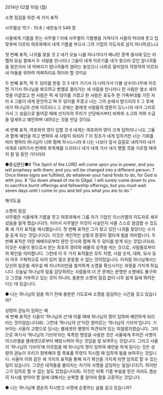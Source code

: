 2014년 02월 10일 (월)

소명 점검을 위한 세 가지 표적



사무엘상 10:1 - 10:8 / 새찬송가 549 장


사울에게 기름을 붓는 사무엘
1 이에 사무엘이 기름병을 가져다가 사울의 머리에 붓고 입 맞추며 이르되 여호와께서 네게 기름을 부으사 그의 기업의 지도자로 삼지 아니하셨느냐

첫 번째 표적, 나귀를 찾을 것
2 네가 오늘 나를 떠나가다가 베냐민 경계 셀사에 있는 라헬의 묘실 곁에서 두 사람을 만나리니 그들이 네게 이르기를 네가 찾으러 갔던 암나귀들을 찾은지라 네 아버지가 암나귀들의 염려는 놓았으나 너희로 말미암아 걱정하여 이르되 내 아들을 위하여 어찌하리요 하더라 할 것이요

두 번째 표적, 떡 두 덩이를 받을 것
3 네가 거기서 더 나아가서 다볼 상수리나무에 이르면 거기서 하나님을 뵈오려고 벧엘로 올라가는 세 사람을 만나리니 한 사람은 염소 새끼 셋을 이끌었고 한 사람은 떡 세 덩이를 가졌고 한 사람은 포도주 한 가죽부대를 가진 자라 4 그들이 네게 문안하고 떡 두 덩이를 주겠고 너는 그의 손에서 받으리라 5 그 후에 네가 하나님의 산에 이르리니 그 곳에는 블레셋 사람들의 영문이 있느니라 네가 그리로 가서 그 성읍으로 들어갈 때에 선지자의 무리가 산당에서부터 비파와 소고와 저와 수금을 앞세우고 예언하며 내려오는 것을 만날 것이요

세 번째 표적, 여호와의 영이 임할 것
6 네게는 여호와의 영이 크게 임하리니 너도 그들과 함께 예언을 하고 변하여 새 사람이 되리라 7 이 징조가 네게 임하거든 너는 기회를 따라 행하라 하나님이 너와 함께 하시느니라 8 너는 나보다 앞서 길갈로 내려가라 내가 네게로 내려가서 번제와 화목제를 드리리니 내가 네게 가서 네가 행할 것을 가르칠 때까지 칠 일 동안 기다리라

●중심문단●6 The Spirit of the LORD will come upon you in power, and you will prophesy with them; and you will be changed into a different person. 7 Once these signs are fulfilled, do whatever your hand finds to do, for God is with you. 8 “Go down ahead of me to Gilgal. I will surely come down to you to sacrifice burnt offerings and fellowship offerings, but you must wait seven days until I come to you and tell you what you are to do.”

해석도움





소명의 점검  
사무엘은 사울에게 기름을 붓고 여호와께서 그를 자기 기업인 이스라엘의 지도자로 세우셨음을 알게 했습니다(1). 이어서 사무엘은 이것이 사실인지 사울 스스로 점검할 수 있도록 세 가지 표적을 제시했습니다. 첫 번째 표적은 그가 찾고 있던 나귀를 찾았다는 소식을 듣게 되는 것입니다(2). 이것은 개인적인 상황과 환경이 열리게 됨을 의미합니다. 두 번째 표적은 어떤 예배자로부터 문안 인사와 함께 떡 두 덩이를 받게 되는 것입니다(4). 이것은 사울이 왕으로서 받는 최초의 경의와 예물의 성격을 띠는 것으로, 사람들로부터의 확인을 의미합니다. 그런데 이 두 가지 표적들은 모두 지명, 사람 숫자, 대화, 묘사 등이 아주 구체적으로 되어 있어 결코 혼동할 수 없는 것이었습니다. 이처럼 하나님께서는 당신의 일꾼을 세우실 때 지나치리만큼 철저하게 소명을 확신시키는 과정을 거치게 하십니다. 오늘날 하나님의 일을 감당하려는 사람들의 더 큰 문제는 분명한 소명에도 불구하고 그것을 거부하고 있는 것이 아니라, 충분한 소명의 점검 없이 너무 쉽게 일에 뛰어든다는 데 있습니다.   

● 나는 하나님의 일을 하기 전에 충분한 기도로써 소명을 점검하는 시간을 갖고 있습니까?

성령의 권능이 임하는 때  
세 번째 표적은 사울이 ‘하나님의 산’에 이를 때에 하나님의 영이 임하여 예언하게 되리라는 것이었습니다(6). 그런데 ‘하나님의 산’이란 원어로는 ‘하나님의 기브아’입니다. 기브아는 사울의 고향으로 당시는 블레셋의 병영이 파견되어 있는 피점령지였습니다. 그러므로 여기서 ‘하나님의 기브아’라는 독특한 명칭을 사용한 것은 사울에게 주어진 사명이 이스라엘을 블레셋으로부터 해방시켜야 하는 것임을 잘 보여주는 것입니다. 그리고 사울이 ‘하나님의 기브아’에 이르렀을 때 하나님의 영이 임하여 예언을 하게 된다는 것은 성령의 권능이 우리가 정복해야 할 목표를 뚜렷이 직시할 때 임하게 됨을 보여주는 것입니다. 사울이 이와 같은 세 가지의 표적을 통해 자기 확신을 가지게 되면 임의로 할 수 있는 일이 있습니다. 그것은 대적들을 물리치는 자기의 사명을 감당하는 일입니다(7). 하지만 그가 임의로 할 수 없는 일도 있었습니다(8). 이것은 비록 기름 부음을 받은 자라도 겸손히 지시를 받아야 할 일에 대해서는 순복할 줄 알아야 함을 교훈하는 것입니다. 

● 나는 하나님께 겸손히 지시받고 사명에 순종하는 삶을 살고 있습니까?